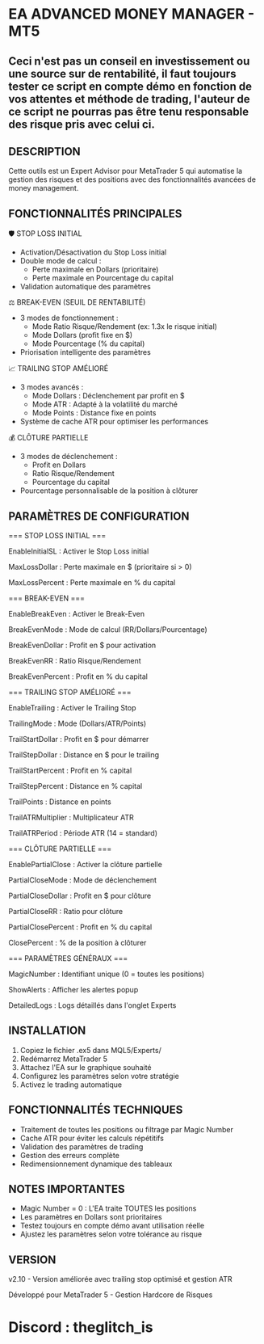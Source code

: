 EA ADVANCED MONEY MANAGER - MT5
====================================
## Ceci n'est pas un conseil en investissement ou une source sur de rentabilité, il faut toujours tester ce script en compte démo en fonction de vos attentes et méthode de trading, l'auteur de ce script ne pourras pas être tenu responsable des risque pris avec celui ci.
DESCRIPTION
-----------
Cette outils est un Expert Advisor  pour MetaTrader 5 qui automatise la gestion des risques et des positions avec des fonctionnalités avancées de money management.

FONCTIONNALITÉS PRINCIPALES
---------------------------

🛡️ STOP LOSS INITIAL
- Activation/Désactivation du Stop Loss initial
- Double mode de calcul : 
  * Perte maximale en Dollars (prioritaire)
  * Perte maximale en Pourcentage du capital
- Validation automatique des paramètres

⚖️ BREAK-EVEN (SEUIL DE RENTABILITÉ)
- 3 modes de fonctionnement :
  * Mode Ratio Risque/Rendement (ex: 1.3x le risque initial)
  * Mode Dollars (profit fixe en $)
  * Mode Pourcentage (% du capital)
- Priorisation intelligente des paramètres

📈 TRAILING STOP AMÉLIORÉ
- 3 modes avancés :
  * Mode Dollars : Déclenchement par profit en $
  * Mode ATR : Adapté à la volatilité du marché
  * Mode Points : Distance fixe en points
- Système de cache ATR pour optimiser les performances

💰 CLÔTURE PARTIELLE
- 3 modes de déclenchement :
  * Profit en Dollars
  * Ratio Risque/Rendement
  * Pourcentage du capital
- Pourcentage personnalisable de la position à clôturer

PARAMÈTRES DE CONFIGURATION
---------------------------

=== STOP LOSS INITIAL ===

EnableInitialSL : Activer le Stop Loss initial

MaxLossDollar : Perte maximale en $ (prioritaire si > 0)

MaxLossPercent : Perte maximale en % du capital


=== BREAK-EVEN ===

EnableBreakEven : Activer le Break-Even

BreakEvenMode : Mode de calcul (RR/Dollars/Pourcentage)

BreakEvenDollar : Profit en $ pour activation

BreakEvenRR : Ratio Risque/Rendement

BreakEvenPercent : Profit en % du capital



=== TRAILING STOP AMÉLIORÉ ===

EnableTrailing : Activer le Trailing Stop

TrailingMode : Mode (Dollars/ATR/Points)

TrailStartDollar : Profit en $ pour démarrer

TrailStepDollar : Distance en $ pour le trailing

TrailStartPercent : Profit en % capital

TrailStepPercent : Distance en % capital

TrailPoints : Distance en points


TrailATRMultiplier : Multiplicateur ATR

TrailATRPeriod : Période ATR (14 = standard)



=== CLÔTURE PARTIELLE ===


EnablePartialClose : Activer la clôture partielle

PartialCloseMode : Mode de déclenchement

PartialCloseDollar : Profit en $ pour clôture

PartialCloseRR : Ratio pour clôture

PartialClosePercent : Profit en % du capital



ClosePercent : % de la position à clôturer

=== PARAMÈTRES GÉNÉRAUX ===

MagicNumber : Identifiant unique (0 = toutes les positions)

ShowAlerts : Afficher les alertes popup

DetailedLogs : Logs détaillés dans l'onglet Experts





INSTALLATION
------------
1. Copiez le fichier .ex5 dans MQL5/Experts/
2. Redémarrez MetaTrader 5
3. Attachez l'EA sur le graphique souhaité
4. Configurez les paramètres selon votre stratégie
5. Activez le trading automatique

FONCTIONNALITÉS TECHNIQUES
--------------------------
- Traitement de toutes les positions ou filtrage par Magic Number
- Cache ATR pour éviter les calculs répétitifs
- Validation des paramètres de trading
- Gestion des erreurs complète
- Redimensionnement dynamique des tableaux

NOTES IMPORTANTES
-----------------
- Magic Number = 0 : L'EA traite TOUTES les positions
- Les paramètres en Dollars sont prioritaires
- Testez toujours en compte démo avant utilisation réelle
- Ajustez les paramètres selon votre tolérance au risque

VERSION
-------
v2.10 - Version améliorée avec trailing stop optimisé et gestion ATR

Développé pour MetaTrader 5 - Gestion Hardcore de Risques

# Discord : theglitch_is
